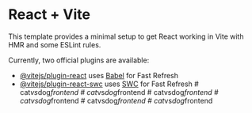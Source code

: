 # React + Vite

This template provides a minimal setup to get React working in Vite with HMR and some ESLint rules.

Currently, two official plugins are available:

- [@vitejs/plugin-react](https://github.com/vitejs/vite-plugin-react/blob/main/packages/plugin-react/README.md) uses [Babel](https://babeljs.io/) for Fast Refresh
- [@vitejs/plugin-react-swc](https://github.com/vitejs/vite-plugin-react-swc) uses [SWC](https://swc.rs/) for Fast Refresh
#   c a t _ v s _ d o g _ f r o n t e n d  
 #   c a t _ v s _ d o g _ f r o n t e n d  
 #   c a t v s d o g _ f r o n t e n d  
 #   c a t v s d o g _ f r o n t e n d  
 #   c a t v s d o g _ f r o n t e n d  
 #   c a t _ v s _ d o g _ f r o n t e n d  
 